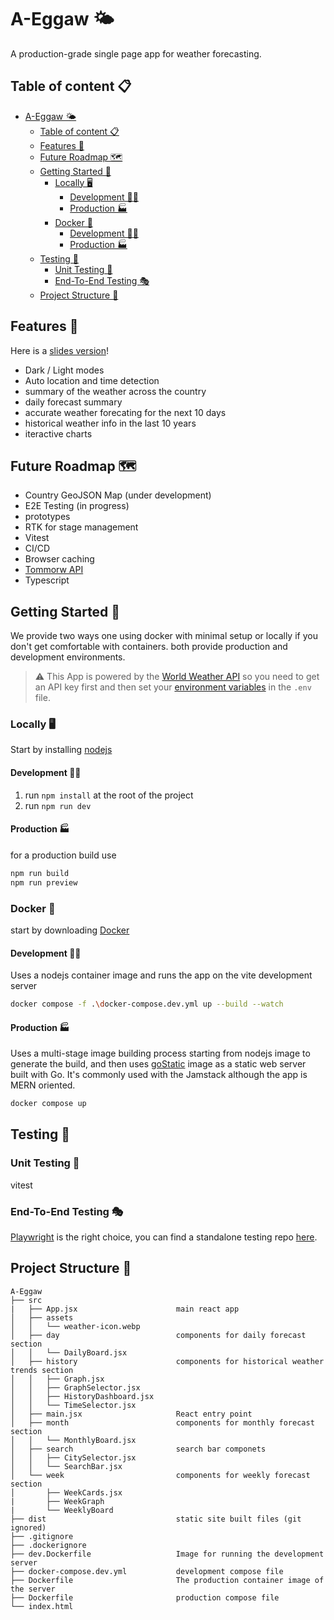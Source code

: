 # A-Eggaw 🌤️

A production-grade single page app for weather forecasting.

## Table of content 📋

- [A-Eggaw 🌤️](#a-eggaw-️)
  - [Table of content 📋](#table-of-content-)
  - [Features 🚀](#features-)
  - [Future Roadmap 🗺️](#future-roadmap-️)
  - [Getting Started 🚩](#getting-started-)
    - [Locally 🖥️](#locally-️)
      - [Development 👨‍💻](#development-)
      - [Production 🏭](#production-)
    - [Docker 🐋](#docker-)
      - [Development 👨‍💻](#development--1)
      - [Production 🏭](#production--1)
  - [Testing 🧪](#testing-)
    - [Unit Testing 🔎](#unit-testing-)
    - [End-To-End Testing 🎭](#end-to-end-testing-)
  - [Project Structure 📂](#project-structure-)

## Features 🚀

Here is a [slides version](https://docs.google.com/presentation/d/1BhxiugWHq_NrVFlPmnR1rBMZF9b1vmJTj76LBA_iOqY/edit#slide=id.g2fcee10ece6_0_21213)!

- Dark / Light modes
- Auto location and time detection
- summary of the weather across the country
- daily forecast summary
- accurate weather forecating for the next 10 days
- historical weather info in the last 10 years
- iteractive charts

## Future Roadmap 🗺️

- Country GeoJSON Map (under development)
- E2E Testing (in progress)
- prototypes
- RTK for stage management
- Vitest
- CI/CD
- Browser caching
- [Tommorw API](https://www.tomorrow.io/weather-api/)
- Typescript

## Getting Started 🚩

We provide two ways one using docker with minimal setup or locally if you don't get comfortable with containers. both provide production and development environments.

> :warning:
> This App is powered by the [World Weather API](https://www.worldweatheronline.com/weather-api/) so you need to get an API key first and then set your [environment variables](https://vitejs.dev/guide/env-and-mode) in the `.env` file.

### Locally 🖥️

Start by installing [nodejs](https://nodejs.org/en/learn/getting-started/how-to-install-nodejs)

#### Development 👨‍💻

1. run `npm install` at the root of the project
2. run `npm run dev`

#### Production 🏭

for a production build use

```bash
npm run build
npm run preview
```

### Docker 🐋

start by downloading [Docker](https://www.docker.com/get-started/)

#### Development 👨‍💻

Uses a nodejs container image and runs the app on the vite development server

```bash
docker compose -f .\docker-compose.dev.yml up --build --watch
```

#### Production 🏭

Uses a multi-stage image building process starting from nodejs image to generate the build, and then uses [goStatic](https://github.com/PierreZ/goStatic) image as a static web server built with Go. It's commonly used with the Jamstack although the app is MERN oriented.

```bash
docker compose up
```

## Testing 🧪

### Unit Testing 🔎

vitest

### End-To-End Testing 🎭

[Playwright](https://playwright.dev/) is the right choice, you can find a standalone testing repo [here](https://github.com/KareimGazer/A-Eggaw-E2E).

## Project Structure 📂

```
A-Eggaw
├── src
|   ├── App.jsx                      main react app
│   ├── assets
│   │   └── weather-icon.webp
│   ├── day                          components for daily forecast section
│   │   └── DailyBoard.jsx
│   ├── history                      components for historical weather trends section
│   │   ├── Graph.jsx
│   │   ├── GraphSelector.jsx
│   │   ├── HistoryDashboard.jsx
│   │   └── TimeSelector.jsx
│   ├── main.jsx                     React entry point
│   ├── month                        components for monthly forecast section
│   │   └── MonthlyBoard.jsx
│   ├── search                       search bar componets
│   │   ├── CitySelector.jsx
│   │   └── SearchBar.jsx
│   └── week                         components for weekly forecast section
│       ├── WeekCards.jsx
|       ├── WeekGraph
|       └── WeeklyBoard
├── dist                             static site built files (git ignored)
├── .gitignore
├── .dockerignore
├── dev.Dockerfile                   Image for running the development server
├── docker-compose.dev.yml           development compose file
├── Dockerfile                       The production container image of the server
├── Dockerfile                       production compose file
└── index.html
```
